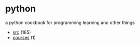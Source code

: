 # python
a python cookbook for programming learning and other things

+ [src](src/README.md) (185)
+ [courses](courses/README.md) (1)
